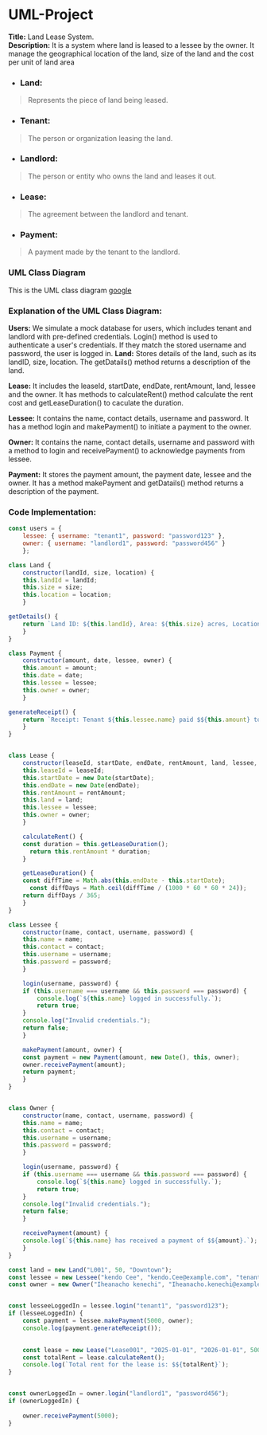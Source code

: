 # UML-Project
**Title:** Land Lease System. <br />
**Description:** It is a system where land is leased to a lessee by the owner. It manage the geographical location of the land, size of the land and the cost per unit of land area 

* ### Land:
> Represents the piece of land being leased.
* ### Tenant: 
> The person or organization leasing the land.
* ### Landlord:
> The person or entity who owns the land and leases it out.
* ### Lease:
> The agreement between the landlord and tenant.
* ### Payment:
> A payment made by the tenant to the landlord.<br />
### UML Class Diagram <br />
This is the UML class diagram [google](https://lucid.app/lucidchart/2fb3d703-9eb1-460b-8a2b-c367962c36a2/edit?viewport_loc=-2148%2C-188%2C2982%2C1260%2C4QyKV6NsbbFE&invitationId=inv_a03f0449-cdb4-4e47-830d-13c784b2ef72) <br />

### Explanation of the UML Class Diagram:
**Users:** We simulate a mock database for users, which includes tenant and landlord with pre-defined credentials. Login() method is used to authenticate a user's credentials. If they match the stored username and password, the user is logged in.
**Land:** Stores details of the land, such as its landID, size, location. The getDatails() method returns a description of the land.

**Lease:** It includes the leaseId, startDate, endDate, rentAmount, land, lessee and the owner. It has methods to calculateRent() method calculate the rent cost and getLeaseDuration() to caculate the duration.

**Lessee:** It contains the name, contact details, username and password. It has a method login and makePayment() to initiate a payment to the owner.

**Owner:** It contains the name, contact details, username and password with a method to login and receivePayment() to acknowledge payments from lessee.

**Payment:** It stores the payment amount, the payment date, lessee and the owner. It has a method makePayment and getDatails() method returns a description of the payment.

### Code Implementation:
```javascript
const users = {
    lessee: { username: "tenant1", password: "password123" },
    owner: { username: "landlord1", password: "password456" }
    };

class Land {
    constructor(landId, size, location) {
    this.landId = landId;
    this.size = size;
    this.location = location;
    }

getDetails() {
    return `Land ID: ${this.landId}, Area: ${this.size} acres, Location: ${this.location}`;
    }
}

class Payment {
    constructor(amount, date, lessee, owner) {
    this.amount = amount;
    this.date = date;
    this.lessee = lessee;
    this.owner = owner;
    }

generateReceipt() {
    return `Receipt: Tenant ${this.lessee.name} paid $${this.amount} to Landlord ${this.owner.name} on ${this.date.toDateString()}.`;
    }
}


class Lease {
    constructor(leaseId, startDate, endDate, rentAmount, land, lessee, owner) {
    this.leaseId = leaseId;
    this.startDate = new Date(startDate);
    this.endDate = new Date(endDate);
    this.rentAmount = rentAmount;
    this.land = land;
    this.lessee = lessee;
    this.owner = owner;
    }

    calculateRent() {
    const duration = this.getLeaseDuration();
      return this.rentAmount * duration;
    }

    getLeaseDuration() {
    const diffTime = Math.abs(this.endDate - this.startDate);
      const diffDays = Math.ceil(diffTime / (1000 * 60 * 60 * 24));
    return diffDays / 365;
    }
}

class Lessee {
    constructor(name, contact, username, password) {
    this.name = name;
    this.contact = contact;
    this.username = username;
    this.password = password;
    }

    login(username, password) {
    if (this.username === username && this.password === password) {
        console.log(`${this.name} logged in successfully.`);
        return true;
    }
    console.log("Invalid credentials.");
    return false;
    }

    makePayment(amount, owner) {
    const payment = new Payment(amount, new Date(), this, owner);
    owner.receivePayment(amount);
    return payment;
    }
}


class Owner {
    constructor(name, contact, username, password) {
    this.name = name;
    this.contact = contact;
    this.username = username;
    this.password = password;
    }

    login(username, password) {
    if (this.username === username && this.password === password) {
        console.log(`${this.name} logged in successfully.`);
        return true;
    }
    console.log("Invalid credentials.");
    return false;
    }

    receivePayment(amount) {
    console.log(`${this.name} has received a payment of $${amount}.`);
    }
}

const land = new Land("L001", 50, "Downtown");
const lessee = new Lessee("kendo Cee", "kendo.Cee@example.com", "tenant1", "password123");
const owner = new Owner("Iheanacho kenechi", "Iheanacho.kenechi@example.com", "landlord1", "password456");


const lesseeLoggedIn = lessee.login("tenant1", "password123");
if (lesseeLoggedIn) {
    const payment = lessee.makePayment(5000, owner);
    console.log(payment.generateReceipt());

    
    const lease = new Lease("Lease001", "2025-01-01", "2026-01-01", 5000, land, lessee, owner);
    const totalRent = lease.calculateRent();
    console.log(`Total rent for the lease is: $${totalRent}`);
}


const ownerLoggedIn = owner.login("landlord1", "password456");
if (ownerLoggedIn) {
    
    owner.receivePayment(5000);
}
```
